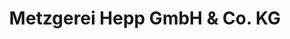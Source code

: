 ---
title: "Metzgerei Hepp GmbH & Co. KG"
url: /gruenstadt/metzgerei-hepp-gmbh-und-co-kg/
shop: Metzgerei
---